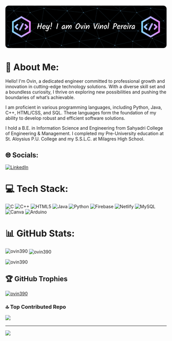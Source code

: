 ![Header](./github-header-image.png)
# 💫 About Me:
Hello! I'm Ovin, a dedicated engineer committed to professional growth and innovation in cutting-edge technology solutions. With a diverse skill set and a boundless curiosity, I thrive on exploring new possibilities and pushing the boundaries of what’s achievable.

I am proficient in various programming languages, including Python, Java, C++, HTML/CSS, and SQL. These languages form the foundation of my ability to develop robust and efficient software solutions.

I hold a B.E. in Information Science and Engineering from Sahyadri College of Engineering & Management. I completed my Pre-University education at St. Aloysius P.U. College and my S.S.L.C. at Milagres High School.


## 🌐 Socials:
[![LinkedIn](https://img.shields.io/badge/LinkedIn-%230077B5.svg?logo=linkedin&logoColor=white)](https://linkedin.com/in/ovin-vinol-pereira-671b99201) 

# 💻 Tech Stack:
![C](https://img.shields.io/badge/c-%2300599C.svg?style=flat&logo=c&logoColor=white) ![C++](https://img.shields.io/badge/c++-%2300599C.svg?style=flat&logo=c%2B%2B&logoColor=white) ![HTML5](https://img.shields.io/badge/html5-%23E34F26.svg?style=flat&logo=html5&logoColor=white) ![Java](https://img.shields.io/badge/java-%23ED8B00.svg?style=flat&logo=openjdk&logoColor=white) ![Python](https://img.shields.io/badge/python-3670A0?style=flat&logo=python&logoColor=ffdd54) ![Firebase](https://img.shields.io/badge/firebase-%23039BE5.svg?style=flat&logo=firebase) ![Netlify](https://img.shields.io/badge/netlify-%23000000.svg?style=flat&logo=netlify&logoColor=#00C7B7) ![MySQL](https://img.shields.io/badge/mysql-4479A1.svg?style=flat&logo=mysql&logoColor=white) ![Canva](https://img.shields.io/badge/Canva-%2300C4CC.svg?style=flat&logo=Canva&logoColor=white) ![Arduino](https://img.shields.io/badge/-Arduino-00979D?style=flat&logo=Arduino&logoColor=white)
# 📊 GitHub Stats:
<p><img align="left" src="https://github-readme-stats.vercel.app/api/top-langs?username=ovin390&show_icons=true&locale=en&layout=compact" alt="ovin390" /></p>

<p>&nbsp;<img align="center" src="https://github-readme-stats.vercel.app/api?username=ovin390&show_icons=true&locale=en" alt="ovin390" /></p>

<p><img align="center" src="https://github-readme-streak-stats.herokuapp.com/?user=ovin390&" alt="ovin390" /></p>

## 🏆 GitHub Trophies
<p align="left"> <a href="https://github.com/ryo-ma/github-profile-trophy"><img src="https://github-profile-trophy.vercel.app/?username=ovin390" alt="ovin390" /></a> </p>

### 🔝 Top Contributed Repo
![](https://github-contributor-stats.vercel.app/api?username=ovin390&limit=5&theme=onedark&combine_all_yearly_contributions=true)

---
[![](https://visitcount.itsvg.in/api?id=ovin390&icon=0&color=0)](https://visitcount.itsvg.in)

<!-- Proudly created with GPRM ( https://gprm.itsvg.in ) -->

